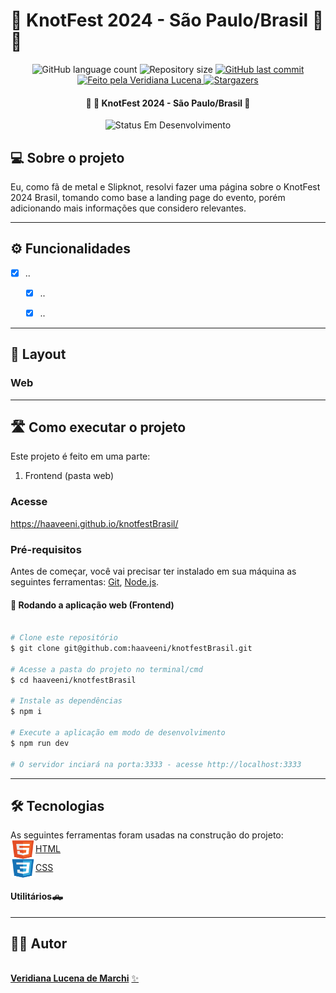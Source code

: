 # 📅 KnotFest 2024 - São Paulo/Brasil 🎸🔥

<p align="center">
  <img alt="GitHub language count" src="https://img.shields.io/github/languages/count/haaveeni/knotfestBrasil?color=%23b21104">

  <img alt="Repository size" src="https://img.shields.io/github/repo-size/haaveeni%2FknotfestBrasil?color=%23b21104">
  
  <a href="https://github.com/haaveeni/plannerDeViagem/commits/main">
    <img alt="GitHub last commit" src="https://img.shields.io/github/last-commit/haaveeni/knotfestBrasil?color=%23b21104">
  </a>
  
   <a href="">
    <img alt="Feito pela Veridiana Lucena" src="https://img.shields.io/badge/feito%20por%20-Veridiana-b21104">
   </a>
   
   <a href="https://github.com/haaveeni/knotfestBrasil/stargazers">
    <img alt="Stargazers" src="https://img.shields.io/github/stars/haaveeni/knotfestBrasil?style=social">
  </a>

<h4 align="center"> 
	🚧 📅 KnotFest 2024 - São Paulo/Brasil 🚧
</h4>

<p align="center">
	<img alt="Status Em Desenvolvimento" src="https://img.shields.io/badge/STATUS-EM%20DESENVOLVIMENTO-green">
<!-- 	<img alt="Status Concluído" src="https://img.shields.io/badge/STATUS-CONCLU%C3%8DDO-brightgreen"> -->
</p>

## 💻 Sobre o projeto

Eu, como fã de metal e Slipknot, resolvi fazer uma página sobre o KnotFest 2024 Brasil, tomando como base a landing page do evento, porém adicionando mais informações que considero relevantes.

---

## ⚙️ Funcionalidades

- [x] ..
  - [x] ..
  - [x] ..


---

## 🎨 Layout



### Web


---

## 🛣️ Como executar o projeto

Este projeto é feito em uma parte:
1. Frontend (pasta web)

### Acesse
https://haaveeni.github.io/knotfestBrasil/

### Pré-requisitos
Antes de começar, você vai precisar ter instalado em sua máquina as seguintes ferramentas:
[Git](https://git-scm.com), [Node.js](https://nodejs.org/en/). 

#### 🧭 Rodando a aplicação web (Frontend)

```bash

# Clone este repositório
$ git clone git@github.com:haaveeni/knotfestBrasil.git

# Acesse a pasta do projeto no terminal/cmd
$ cd haaveeni/knotfestBrasil

# Instale as dependências
$ npm i

# Execute a aplicação em modo de desenvolvimento
$ npm run dev

# O servidor inciará na porta:3333 - acesse http://localhost:3333 

```

---

## 🛠 Tecnologias

As seguintes ferramentas foram usadas na construção do projeto:
<br>
<a href = "https://developer.mozilla.org/en-US/docs/Web/HTML"><img align="center" alt="HTML" height="30" width="40" src="https://raw.githubusercontent.com/devicons/devicon/master/icons/html5/html5-original.svg">HTML</a>
<br>
<a href = "https://developer.mozilla.org/en-US/docs/Web/CSS"><img align="center" alt="CSS" height="30" width="40" src="https://raw.githubusercontent.com/devicons/devicon/master/icons/css3/css3-original.svg">CSS</a>


#### **Utilitários**🛻


---

## 🧙‍♂️ Autor

<a href="https://www.linkedin.com/in/veridiana-lucena/">
 <img src="https://media.licdn.com/dms/image/D4D03AQE7TU2xzZdMtQ/profile-displayphoto-shrink_200_200/0/1715875083059?e=1727308800&v=beta&t=IMNulLJ8nfCxPci-BR6WRLSwNtphIVhohpEqlGyt9QI" width="100px;" alt=""/>
 <br />
 <b>Veridiana Lucena de Marchi</b></a> <a href="" title="">✨</a>
 <br />
